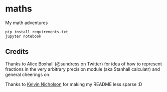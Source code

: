 # maths
My math adventures

```
pip install requirements.txt
jupyter notebook
```
## Credits

Thanks to Alice Boxhall (@sundress on Twitter) for idea of how to represent fractions in the very arbitrary precision module (aka Stanhall calculatr) and general cheerings on.

Thanks to [Kelvin Nicholson](https://github.com/kelvinn) for making my README less sparse  :D
